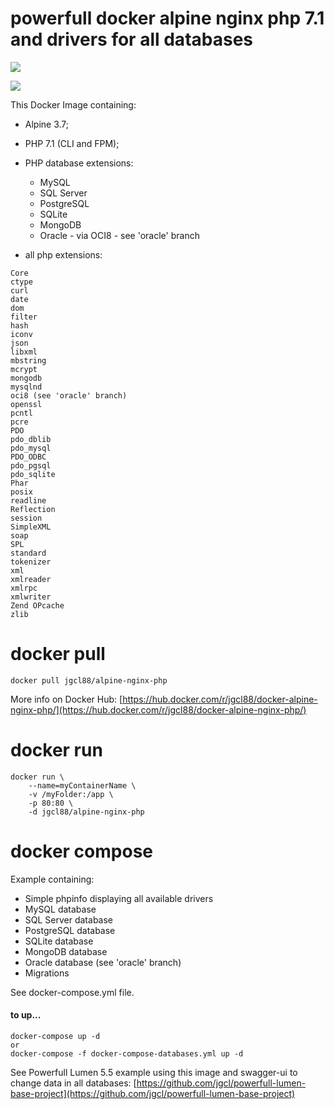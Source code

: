 # powerfull docker alpine nginx php 7.1 and drivers for all databases

[![](https://images.microbadger.com/badges/image/jgcl88/alpine-nginx-php.svg)](https://microbadger.com/images/jgcl88/alpine-nginx-php "Get your own image badge on microbadger.com")

[![](https://raw.githubusercontent.com/play-with-docker/stacks/cff22438cb4195ace27f9b15784bbb497047afa7/assets/images/button.png)](http://play-with-docker.com/?stack=https://raw.githubusercontent.com/jgcl/docker-alpine-nginx-php/master/docker-compose.yml "Test Online in play with docker")

This Docker Image containing:
- Alpine 3.7;
- PHP 7.1 (CLI and FPM);
- PHP database extensions:
    - MySQL
    - SQL Server
    - PostgreSQL
    - SQLite
    - MongoDB
    - Oracle - via OCI8 - see 'oracle' branch
    
- all php extensions:
```
Core
ctype
curl
date
dom
filter
hash
iconv
json
libxml
mbstring
mcrypt
mongodb
mysqlnd
oci8 (see 'oracle' branch)
openssl
pcntl
pcre
PDO
pdo_dblib
pdo_mysql
PDO_ODBC
pdo_pgsql
pdo_sqlite
Phar
posix
readline
Reflection
session
SimpleXML
soap
SPL
standard
tokenizer
xml
xmlreader
xmlrpc
xmlwriter
Zend OPcache
zlib
```

# docker pull
```
docker pull jgcl88/alpine-nginx-php
```

More info on Docker Hub:
[https://hub.docker.com/r/jgcl88/docker-alpine-nginx-php/](https://hub.docker.com/r/jgcl88/docker-alpine-nginx-php/)

# docker run
```
docker run \
    --name=myContainerName \
    -v /myFolder:/app \
    -p 80:80 \
    -d jgcl88/alpine-nginx-php
```

# docker compose

Example containing:
- Simple phpinfo displaying all available drivers
- MySQL database
- SQL Server database
- PostgreSQL database
- SQLite database
- MongoDB database
- Oracle database (see 'oracle' branch) 
- Migrations

See docker-compose.yml file.

#### to up...

```
docker-compose up -d
or
docker-compose -f docker-compose-databases.yml up -d
```

See Powerfull Lumen 5.5 example using this image and swagger-ui to change data in all databases:
[https://github.com/jgcl/powerfull-lumen-base-project](https://github.com/jgcl/powerfull-lumen-base-project)